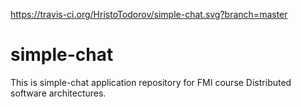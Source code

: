 https://travis-ci.org/HristoTodorov/simple-chat.svg?branch=master
# simple-chat
This is simple-chat application repository for FMI course Distributed software architectures.
